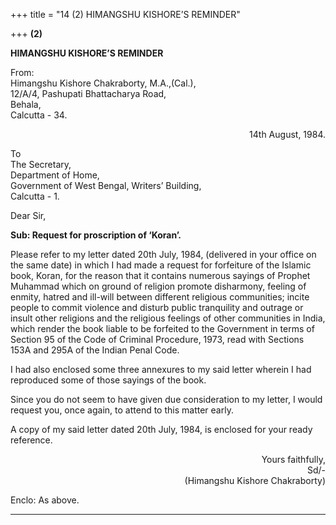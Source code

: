 +++
title = "14 (2) HIMANGSHU KISHORE’S REMINDER"

+++
**(2)**

**HIMANGSHU KISHORE’S REMINDER**

From:  
Himangshu Kishore Chakraborty, M.A.,(Cal.),   
12/A/4, Pashupati Bhattacharya Road,  
Behala,  
Calcutta - 34.

<div align="right">

14th August, 1984.

</div>

To  
The Secretary,  
Department of Home,  
Government of West Bengal, Writers’ Building,  
Calcutta - 1.

Dear Sir,

**Sub: Request for proscription of ‘Koran’.**

Please refer to my letter dated 20th July, 1984, (delivered in your office on the same date) in which I had made a request for forfeiture of the Islamic book, Koran, for the reason that it contains numerous sayings of Prophet Muhammad which on ground of religion promote disharmony, feeling of enmity, hatred and ill-will between different religious communities; incite people to commit violence and disturb public tranquility and outrage or insult other religions and the religious feelings of other communities in India, which render the book liable to be forfeited to the Government in terms of Section 95 of the Code of Criminal Procedure, 1973, read with Sections 153A and 295A of the Indian Penal Code.

I had also enclosed some three annexures to my said letter wherein I had reproduced some of those sayings of the book.

Since you do not seem to have given due consideration to my letter, I would request you, once again, to attend to this matter early.

A copy of my said letter dated 20th July, 1984, is enclosed for your ready reference.

<div align="right">

Yours faithfully,  
Sd/-  
(Himangshu Kishore Chakraborty)

</div>

Enclo: As above.

------------------------------------------------------------------------


